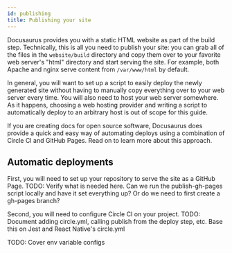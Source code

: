 ```yaml
---
id: publishing
title: Publishing your site
---
```


Docusaurus provides you with a static HTML website as part of the build step. Technically, this is all you need to publish your site: you can grab all of the files in the `website/build` directory and copy them over to your favorite web server's "html" directory and start serving the site. For example, both Apache and nginx serve content from `/var/www/html` by default.

In general, you will want to set up a script to easily deploy the newly generated site without having to manually copy everything over to your web server every time. You will also need to host your web server somewhere. As it happens, choosing a web hosting provider and writing a script to automatically deploy to an arbitrary host is out of scope for this guide.

If you are creating docs for open source software, Docusaurus does provide a quick and easy way of automating deploys using a combination of Circle CI and GitHub Pages. Read on to learn more about this approach.

## Automatic deployments

First, you will need to set up your repository to serve the site as a GitHub Page. TODO: Verify what is needed here. Can we run the publish-gh-pages script locally and have it set everything up? Or do we need to first create a gh-pages branch?

Second, you will need to configure Circle CI on your project. TODO: Document adding circle.yml, calling publish from the deploy step, etc. Base this on Jest and React Native's circle.yml

TODO: Cover env variable configs